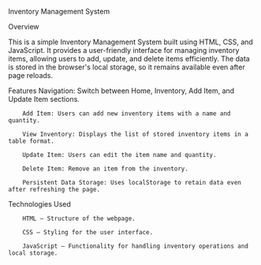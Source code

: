 Inventory Management System

Overview

This is a simple Inventory Management System built using HTML, CSS, and JavaScript. It provides a user-friendly interface for managing inventory items, allowing users to add, update, and delete items efficiently. The data is stored in the browser's local storage, so it remains available even after page reloads.

Features
        Navigation: Switch between Home, Inventory, Add Item, and Update Item sections.
        
        Add Item: Users can add new inventory items with a name and quantity.
        
        View Inventory: Displays the list of stored inventory items in a table format.
        
        Update Item: Users can edit the item name and quantity.
        
        Delete Item: Remove an item from the inventory.
        
        Persistent Data Storage: Uses localStorage to retain data even after refreshing the page.

Technologies Used
        
        HTML – Structure of the webpage.
        
        CSS – Styling for the user interface.
        
        JavaScript – Functionality for handling inventory operations and local storage.

